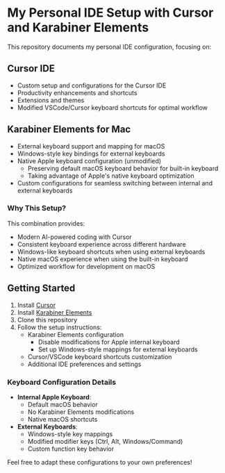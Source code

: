 # My Personal IDE Setup with Cursor and Karabiner Elements

This repository documents my personal IDE configuration, focusing on:

## Cursor IDE
- Custom setup and configurations for the Cursor IDE
- Productivity enhancements and shortcuts
- Extensions and themes
- Modified VSCode/Cursor keyboard shortcuts for optimal workflow

## Karabiner Elements for Mac
- External keyboard support and mapping for macOS
- Windows-style key bindings for external keyboards
- Native Apple keyboard configuration (unmodified)
  - Preserving default macOS keyboard behavior for built-in keyboard
  - Taking advantage of Apple's native keyboard optimization
- Custom configurations for seamless switching between internal and external keyboards

### Why This Setup?
This combination provides:
- Modern AI-powered coding with Cursor
- Consistent keyboard experience across different hardware
- Windows-like keyboard shortcuts when using external keyboards
- Native macOS experience when using the built-in keyboard
- Optimized workflow for development on macOS

## Getting Started
1. Install [Cursor](https://cursor.sh/)
2. Install [Karabiner Elements](https://karabiner-elements.pqrs.org/)
3. Clone this repository
4. Follow the setup instructions:
   - Karabiner Elements configuration
     - Disable modifications for Apple internal keyboard
     - Set up Windows-style mappings for external keyboards
   - Cursor/VSCode keyboard shortcuts customization
   - Additional IDE preferences and settings

### Keyboard Configuration Details
- **Internal Apple Keyboard**: 
  - Default macOS behavior
  - No Karabiner Elements modifications
  - Native macOS shortcuts
- **External Keyboards**:
  - Windows-style key mappings
  - Modified modifier keys (Ctrl, Alt, Windows/Command)
  - Custom function key behavior

Feel free to adapt these configurations to your own preferences!

